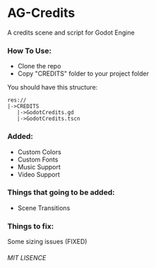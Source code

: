 # AG-Credits
A credits scene and script for Godot Engine

### How To Use:
* Clone the repo
* Copy "CREDITS" folder to your project folder

You should have this structure:
```
res://
|->CREDITS
   |->GodotCredits.gd
   |->GodotCredits.tscn
```

### Added:
- Custom Colors
- Custom Fonts
- Music Support
- Video Support

### Things that going to be added:
- Scene Transitions

### Things to fix:
Some sizing issues (FIXED)

###### MIT LISENCE
